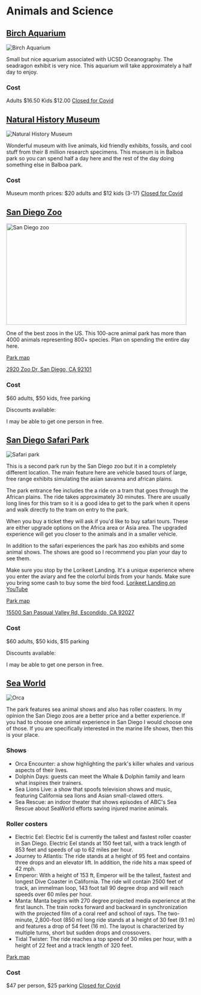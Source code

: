 # Animals and Science

## [Birch Aquarium](https://aquarium.ucsd.edu/)

![Birch Aquarium](https://scripps.ucsd.edu/sites/scripps.ucsd.edu/files/communications-content/field_crop/IMG_1643-X2-crop_0.jpg)

Small but nice aquarium associated with UCSD Oceanography. The seadragon exhibit is very nice. This aquarium will take approximately a half day to enjoy.

### Cost

Adults $16.50 Kids $12.00 [Closed for Covid](https://aquarium.ucsd.edu/visit/buy-tickets)

## [Natural History Museum](https://www.sdnhm.org/calendar/?gclid=CjwKCAiA-P7xBRAvEiwAow-VaZFA8y-eCSBsRmRPbb7sasa3CEkTwe8No4ETFYUcDRcEsZGKGwcdCxoCTroQAvD_BwE)

![Natural History Museum](https://sandiegomuseumcouncil.org/wp-content/uploads/2018/04/4899-1080x600.jpg)

Wonderful museum with live animals, kid friendly exhibits, fossils, and cool stuff from their 8 million research specimens. This museum is in Balboa park so you can spend half a day here and the rest of the day doing something else in Balboa park.

### Cost

Museum month prices: $20 adults and $12 kids (3-17) [Closed for Covid](https://www.sdnhm.org/visit/)

## [San Diego Zoo](https://zoo.sandiegozoo.org/)

<img src="https://zoo.sandiegozoo.org/sites/default/files/styles/hero_large_1920x1080/public/2019-01/hero-attractions.jpg?itok=xy7cEGjb" alt="San Diego zoo" width="480" height="270">

One of the best zoos in the US. This 100-acre animal park has more than 4000 animals representing 800+ species. Plan on spending the entire day here.

<a href="https://zoo.sandiegozoo.org/sites/default/files/2019-02/SanDiegoZoo_GuideMap_3-2019.pdf" target="_blank">Park map</a>

[2920 Zoo Dr, San Diego, CA 92101](https://goo.gl/maps/khSmS1zmVYBNoKWW8)

### Cost

$60 adults, $50 kids, free parking

Discounts available:

I may be able to get one person in free.

## [San Diego Safari Park](https://www.sdzsafaripark.org/)

![Safari park](https://upload.wikimedia.org/wikipedia/commons/a/ac/Rhino_san_diego_wild_animal_park.jpg)

This is a second park run by the San Diego zoo but it in a completely different location. The main feature here are vehicle based tours of large, free range exhibits simulating the asian savanna and african plains.

The park entrance fee includes the a ride on a tram that goes through the African plains. The ride takes approximately 30 minutes. There are usually long lines for this tram so it is a good idea to get to the park when it opens and walk directly to the tram on entry to the park.

When you buy a ticket they will ask if you'd like to buy safari tours. These are either upgrade options on the Africa area or Asia area. The upgraded experience will get you closer to the animals and in a smaller vehicle.

In addition to the safari experiences the park has zoo exhibits and some animal shows. The shows are good so I recommend you plan your day to see them.

Make sure you stop by the Lorikeet Landing. It's a unique experience where you enter the aviary and fee the colorful birds from your hands. Make sure you bring some cash to buy some the bird food. <a href="https://www.youtube.com/watch?v=qANjdt4X9nY" target="_blank">Lorikeet Landing on YouTube</a>

<a href="https://www.sdzsafaripark.org/visitor-info/park-map" target="_blank">Park map</a>

[15500 San Pasqual Valley Rd, Escondido, CA 92027](https://goo.gl/maps/6e6CrKyRRkSpVUZT7)

### Cost

$60 adults, $50 kids, $15 parking

Discounts available:

I may be able to get one person in free.

## [Sea World](https://seaworld.com/)

![Orca](https://www.visitcalifornia.com/sites/default/files/styles/welcome_image/public/VC_SeaWorldSanDiego_Supplied_SW5_0771_Final_1280x640.jpg)

The park features sea animal shows and also has roller coasters. In my opinion the San Diego zoos are a better price and a better experience. If you had to choose one animal experience in San Diego I would choose one of those. If you are specifically interested in the marine life shows, then this is your place.

### Shows

* Orca Encounter: a show highlighting the park's killer whales and various aspects of their lives.
* Dolphin Days: guests can meet the Whale & Dolphin family and learn what inspires their trainers.
* Sea Lions Live: a show that spoofs television shows and music, featuring California sea lions and Asian small-clawed otters.
* Sea Rescue: an indoor theater that shows episodes of ABC's Sea Rescue about SeaWorld efforts saving injured marine animals.

### Roller costers

* Electric Eel: Electric Eel is currently the tallest and fastest roller coaster in San Diego. Electric Eel stands at 150 feet tall, with a track length of 853 feet and speeds of up to 62 miles per hour.
* Journey to Atlantis: The ride stands at a height of 95 feet and contains three drops and an elevator lift. In addition, the ride hits a max speed of 42 mph.
* Emperor: With a height of 153 ft, Emperor will be the tallest, fastest and longest Dive Coaster in California. The ride will contain 2500 feet of track, an immelman loop, 143 foot tall 90 degree drop and will reach speeds over 60 miles per hour.
* Manta: Manta begins with 270 degree projected media experience at the first launch. The train rocks forward and backward in synchronization with the projected film of a coral reef and school of rays. The two-minute, 2,800-foot (850 m) long ride stands at a height of 30 feet (9.1 m) and features a drop of 54 feet (16 m). The layout is characterized by multiple turns, short but sudden drops and crossovers.
* Tidal Twister: The ride reaches a top speed of 30 miles per hour, with a height of 22 feet and a track length of 320 feet.

<a href="https://seaworld.scdn3.secure.raxcdn.com/san-diego/-/media/seaworld-san-diego/images/maps/swc_park-map-summer-2019.ashx?version=1_201906045944" target="_blank">Park map</a>

### Cost

$47 per person, $25 parking [Closed for Covid](https://seaworld.com/)